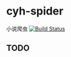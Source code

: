 # cyh-spider
小说爬虫
[![Build Status](https://travis-ci.org/Yuanhca/cyh-spider.svg?branch=master)](https://travis-ci.org/Yuanhca/cyh-spider)
## TODO


